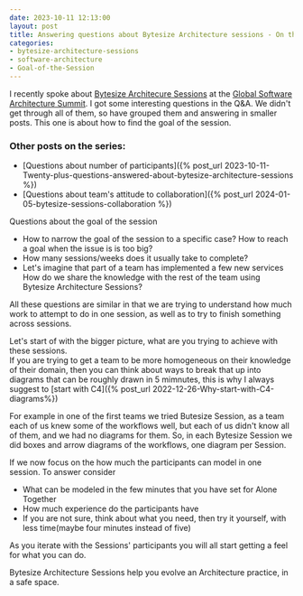 ```yaml
---
date: 2023-10-11 12:13:00
layout: post
title: Answering questions about Bytesize Architecture sessions - On the goal of the sessions
categories:
- bytesize-architecture-sessions
- software-architecture
- Goal-of-the-Session
---
```


I recently spoke  about [Bytesize Architecure Sessions](https://bytesizearchitecturesessions.com/) at the [Global Software Architecture Summit](https://gsas.io/#schedule). I got some interesting questions in the Q&A. We didn't get through all of them, so have grouped them and answering in smaller posts. This one is about how to find the goal of the session.

### Other posts on the series:
* [Questions about number of participants]({% post_url 2023-10-11-Twenty-plus-questions-answered-about-bytesize-architecture-sessions %})
* [Questions about team's attitude to collaboration]({% post_url 2024-01-05-bytesize-sessions-collaboration %})

Questions about the goal of the session

* How to narrow the goal of the session to a specific case? How to reach a goal when the issue is is too big?
* How many sessions/weeks does it usually take to complete?
* Let's imagine that part of a team has implemented a few new services How do we share the knowledge with the rest of the team using Bytesize Architecture Sessions?

All these questions are similar in that we are trying to understand how much work to attempt to do in one session, as well as to try to finish something across sessions.

Let's start of with the bigger picture, what are you trying to achieve with these sessions.  
If you are trying to get a team to be more homogeneous on their knowledge of their domain, then you can think about ways to break that up into diagrams that can be roughly drawn in 5 mimnutes, this is why I always suggest to [start with C4]({% post_url 2022-12-26-Why-start-with-C4-diagrams%})

For example in one of the first teams we tried Butesize Session, as a team each of us knew some of the workflows well, but each of us didn't know all of them, and we had no diagrams for them. So, in each Bytesize Session we did boxes and arrow diagrams of the workflows, one diagram per Session.


If we now focus on the  how much the participants can model in one session. To answer consider 

* What can be modeled in the few minutes that you have set for Alone Together
* How much experience do the participants have
* If you are not sure, think about what you need, then try it yourself, with less time(maybe four minutes instead of five)

As you iterate with the Sessions' participants you will all start getting a feel for what you can do.

Bytesize Architecture Sessions help you evolve an Architecture practice, in a safe space.